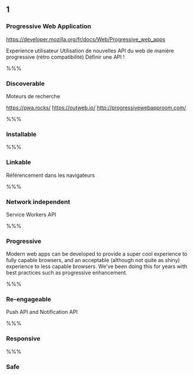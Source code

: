 <!-- .slide: data-background-image="images/pwa.png" data-background-size="600px" class="chapter" -->

## 1

### Progressive Web Application

https://developer.mozilla.org/fr/docs/Web/Progressive_web_apps

Experience utilisateur
Utilisation de nouvelles API du web de manière progressive (rétro compatibilité)
Définir une API !

%%%

### Discoverable

Moteurs de recherche

https://pwa.rocks/
https://outweb.io/
http://progressivewebapproom.com/

%%%

### Installable

%%%

### Linkable

Référencement dans les navigateurs

%%%

### Network independent

Service Workers API

%%%

### Progressive

Modern web apps can be developed to provide a super cool experience to fully capable browsers, and an acceptable (although not quite as shiny) experience to less capable browsers. We've been doing this for years with best practices such as progressive enhancement.

%%%

### Re-engageable

Push API and Notification API

%%%

### Responsive

%%%

### Safe
